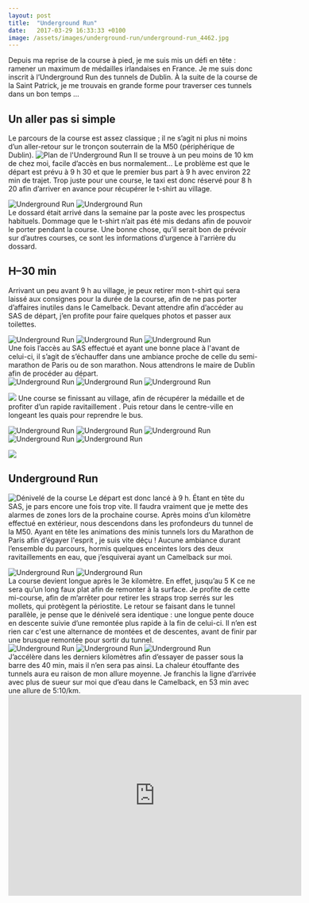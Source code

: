 ```yaml
---
layout: post
title:  "Underground Run"
date:   2017-03-29 16:33:33 +0100
image: /assets/images/underground-run/underground-run_4462.jpg
---
```

Depuis ma reprise de la course à pied, je me suis mis un défi en tête : ramener un maximum de médailles irlandaises en France.
Je me suis donc inscrit à l’Underground Run des tunnels de Dublin. À la suite de la course de la Saint Patrick, je me trouvais en grande forme pour traverser ces tunnels dans un bon temps …

## Un aller pas si simple
Le parcours de la course est assez classique ; il ne s’agit ni plus ni moins d’un aller-retour sur le tronçon souterrain de la M50 (périphérique de Dublin).
![Plan de l'Underground Run](/assets/images/underground-run/4465.jpg)
Il se trouve à un peu moins de 10 km de chez moi, facile d’accès en bus normalement…
Le problème est que le départ est prévu à 9 h 30 et que le premier bus part à 9 h avec environ 22 min de trajet.
Trop juste pour une course, le taxi est donc réservé pour 8 h 20 afin d’arriver en avance pour récupérer le t-shirt au village.
<div class="gallery-box">
  <div class="gallery">
<img src="/assets/images/underground-run/underground-run_4431.jpg" title="En direction vers le départ" alt="Underground Run" >
<img src="/assets/images/underground-run/underground-run_4432.jpg" title="Informations d'urgence" alt="Underground Run" >
</div>
</div>
Le dossard était arrivé dans la semaine par la poste avec les prospectus habituels. Dommage que le t-shirt n’ait pas été mis dedans afin de pouvoir le porter pendant la course.
Une bonne chose, qu’il serait bon de prévoir sur d’autres courses, ce sont les informations d’urgence à l'arrière du dossard.

## H–30 min
Arrivant un peu avant 9 h au village, je peux retirer mon t-shirt qui sera laissé aux consignes pour la durée de la course, afin de ne pas porter d’affaires inutiles dans le Camelback.
Devant attendre afin d’accéder au SAS de départ, j’en profite pour faire quelques photos et passer aux toilettes.
<div class="gallery-box">
  <div class="gallery">
<img src="/assets/images/underground-run/underground-run_4433.jpg" title="Entrée du village" alt="Underground Run" >
<img src="/assets/images/underground-run/underground-run_4434.jpg" title="Village" alt="Underground Run" >
<img src="/assets/images/underground-run/underground-run_4435.jpg" title="Vers le SAS de départ" alt="Underground Run" >
</div>
</div>
Une fois l’accès au SAS effectué et ayant une bonne place à l'avant de celui-ci, il s’agit de s’échauffer dans une ambiance proche de celle du semi-marathon de Paris ou de son marathon.
Nous attendrons le maire de Dublin afin de procéder au départ.
<div class="gallery-box">
  <div class="gallery">
<img src="/assets/images/underground-run/underground-run_4436.jpg" title="Partez !" alt="Underground Run" >
<img src="/assets/images/underground-run/underground-run_4438.jpg" title="Ligne de départ" alt="Underground Run" >
<img src="/assets/images/underground-run/underground-run_4439.jpg" title="3, 2, 1, ..." alt="Underground Run" >
</div>
</div>

![](/assets/images/underground-run/4443.jpg)
Une course se finissant au village, afin de récupérer la médaille et de profiter d’un rapide ravitaillement . Puis retour dans le centre-ville en longeant les quais pour reprendre le bus.
<div class="gallery-box">
  <div class="gallery">
<img src="/assets/images/underground-run/underground-run_4441.jpg" title="Ligne d'arrivée" alt="Underground Run" >
<img src="/assets/images/underground-run/underground-run_4442.jpg" title="" alt="Underground Run" >
<img src="/assets/images/underground-run/underground-run_4444.jpg" title="10K en 53min (5:10/km)" alt="Underground Run" >
<img src="/assets/images/underground-run/underground-run_4445.jpg" title="Hoka One One Clayton 2 " alt="Underground Run" >
<img src="/assets/images/underground-run/underground-run_4446.jpg" title="Retour au bus" alt="Underground Run" >
</div>
</div>

![](/assets/images/underground-run/4437.jpg)

## Underground Run
![Dénivelé de la course](/assets/images/underground-run/4440.jpg)
Le départ est donc lancé à 9 h. Étant en tête du SAS, je pars encore une fois trop vite.
Il faudra vraiment que je mette des alarmes de zones lors de la prochaine course.
Après moins d’un kilomètre effectué en extérieur, nous descendons dans les profondeurs du tunnel de la M50.
Ayant en tête les animations des minis tunnels lors du Marathon de Paris afin d’égayer l'esprit , je suis vite déçu ! Aucune ambiance durant l’ensemble du parcours, hormis quelques enceintes lors des deux ravitaillements en eau, que j’esquiverai ayant un Camelback sur moi.
<div class="gallery-box">
  <div class="gallery">
<img src="/assets/images/underground-run/underground-run_4447.jpg" title="Pas de ticket cette fois" alt="Underground Run" >
<img src="/assets/images/underground-run/underground-run_4448.jpg" title="Entrée de la M50" alt="Underground Run" >
</div>
</div>
La course devient longue après le 3e kilomètre. En effet, jusqu’au 5 K ce ne sera qu’un long faux plat afin de remonter à la surface.
Je profite de cette mi-course, afin de m’arrêter pour retirer les straps trop serrés sur les mollets, qui protègent la périostite.
Le retour se faisant dans le tunnel parallèle, je pense que le dénivelé sera identique : une longue pente douce en descente suivie d’une remontée plus rapide à la fin de celui-ci.  Il n’en est rien car c'est une alternance de montées et de descentes, avant de finir par une brusque remontée  pour sortir du tunnel.
<div class="gallery-box">
  <div class="gallery">
<img src="/assets/images/underground-run/underground-run_4462.jpg" title="Longue remontée" alt="Underground Run" >
<img src="/assets/images/underground-run/underground-run_4463.jpg" title="Enfin la sortie !" alt="Underground Run" >
<img src="/assets/images/underground-run/underground-run_4464.jpg" title="Team Novo Nordisk" alt="Underground Run" >
</div>
</div>
J’accélère dans les derniers kilomètres afin d’essayer de passer sous la barre des 40 min, mais il n’en sera pas ainsi.
La chaleur étouffante des tunnels aura eu raison de mon allure moyenne.
Je franchis la ligne d’arrivée avec plus de sueur sur moi que d’eau dans le Camelback, en 53 min avec une allure de 5:10/km.

<center><iframe height='405' width='590' frameborder='0' allowtransparency='true' scrolling='no' src='https://www.strava.com/activities/1140311788/embed/df46df34689644635932a31d6af3865bd75c3dcb'></iframe></center>